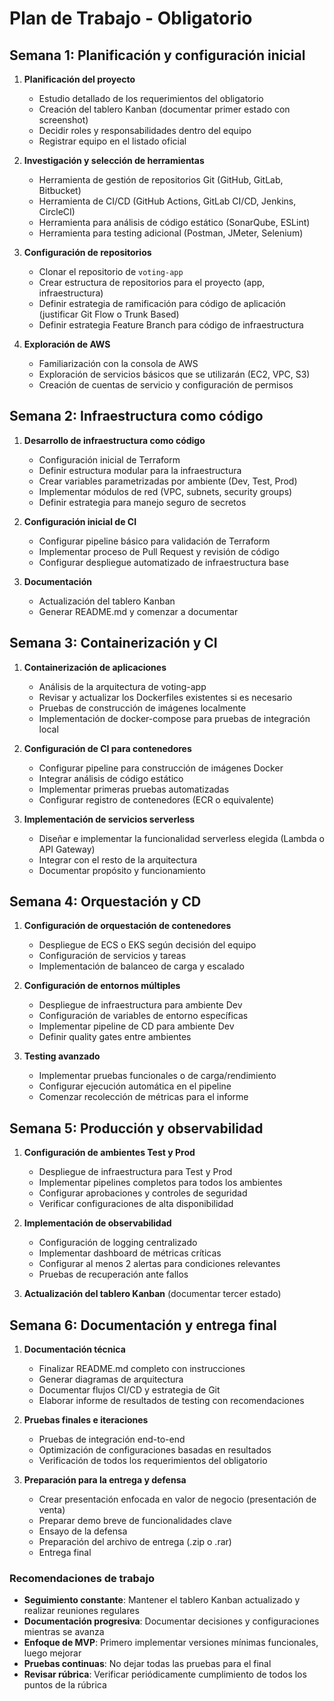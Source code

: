 # Plan de Trabajo - Obligatorio

## Semana 1: Planificación y configuración inicial

1. **Planificación del proyecto**
   - Estudio detallado de los requerimientos del obligatorio
   - Creación del tablero Kanban (documentar primer estado con screenshot)
   - Decidir roles y responsabilidades dentro del equipo
   - Registrar equipo en el listado oficial

2. **Investigación y selección de herramientas**
   - Herramienta de gestión de repositorios Git (GitHub, GitLab, Bitbucket)
   - Herramienta de CI/CD (GitHub Actions, GitLab CI/CD, Jenkins, CircleCI)
   - Herramienta para análisis de código estático (SonarQube, ESLint)
   - Herramienta para testing adicional (Postman, JMeter, Selenium)

3. **Configuración de repositorios**
   - Clonar el repositorio de `voting-app`
   - Crear estructura de repositorios para el proyecto (app, infraestructura)
   - Definir estrategia de ramificación para código de aplicación (justificar Git Flow o Trunk Based)
   - Definir estrategia Feature Branch para código de infraestructura

4. **Exploración de AWS**
   - Familiarización con la consola de AWS
   - Exploración de servicios básicos que se utilizarán (EC2, VPC, S3)
   - Creación de cuentas de servicio y configuración de permisos

## Semana 2: Infraestructura como código

1. **Desarrollo de infraestructura como código**
   - Configuración inicial de Terraform
   - Definir estructura modular para la infraestructura
   - Crear variables parametrizadas por ambiente (Dev, Test, Prod)
   - Implementar módulos de red (VPC, subnets, security groups)
   - Definir estrategia para manejo seguro de secretos

2. **Configuración inicial de CI**
   - Configurar pipeline básico para validación de Terraform
   - Implementar proceso de Pull Request y revisión de código
   - Configurar despliegue automatizado de infraestructura base

3. **Documentación**
   - Actualización del tablero Kanban
   - Generar README.md y comenzar a documentar

## Semana 3: Containerización y CI

1. **Containerización de aplicaciones**
   - Análisis de la arquitectura de voting-app
   - Revisar y actualizar los Dockerfiles existentes si es necesario
   - Pruebas de construcción de imágenes localmente
   - Implementación de docker-compose para pruebas de integración local

2. **Configuración de CI para contenedores**
   - Configurar pipeline para construcción de imágenes Docker
   - Integrar análisis de código estático
   - Implementar primeras pruebas automatizadas
   - Configurar registro de contenedores (ECR o equivalente)

3. **Implementación de servicios serverless**
   - Diseñar e implementar la funcionalidad serverless elegida (Lambda o API Gateway)
   - Integrar con el resto de la arquitectura
   - Documentar propósito y funcionamiento

## Semana 4: Orquestación y CD

1. **Configuración de orquestación de contenedores**
   - Despliegue de ECS o EKS según decisión del equipo
   - Configuración de servicios y tareas
   - Implementación de balanceo de carga y escalado

2. **Configuración de entornos múltiples**
   - Despliegue de infraestructura para ambiente Dev
   - Configuración de variables de entorno específicas
   - Implementar pipeline de CD para ambiente Dev
   - Definir quality gates entre ambientes

3. **Testing avanzado**
   - Implementar pruebas funcionales o de carga/rendimiento
   - Configurar ejecución automática en el pipeline
   - Comenzar recolección de métricas para el informe

## Semana 5: Producción y observabilidad

1. **Configuración de ambientes Test y Prod**
   - Despliegue de infraestructura para Test y Prod
   - Implementar pipelines completos para todos los ambientes
   - Configurar aprobaciones y controles de seguridad
   - Verificar configuraciones de alta disponibilidad

2. **Implementación de observabilidad**
   - Configuración de logging centralizado
   - Implementar dashboard de métricas críticas
   - Configurar al menos 2 alertas para condiciones relevantes
   - Pruebas de recuperación ante fallos

3. **Actualización del tablero Kanban** (documentar tercer estado)

## Semana 6: Documentación y entrega final

1. **Documentación técnica**
   - Finalizar README.md completo con instrucciones
   - Generar diagramas de arquitectura
   - Documentar flujos CI/CD y estrategia de Git
   - Elaborar informe de resultados de testing con recomendaciones

2. **Pruebas finales e iteraciones**
   - Pruebas de integración end-to-end
   - Optimización de configuraciones basadas en resultados
   - Verificación de todos los requerimientos del obligatorio

3. **Preparación para la entrega y defensa**
   - Crear presentación enfocada en valor de negocio (presentación de venta)
   - Preparar demo breve de funcionalidades clave
   - Ensayo de la defensa
   - Preparación del archivo de entrega (.zip o .rar)
   - Entrega final


### Recomendaciones de trabajo
- **Seguimiento constante**: Mantener el tablero Kanban actualizado y realizar reuniones regulares
- **Documentación progresiva**: Documentar decisiones y configuraciones mientras se avanza
- **Enfoque de MVP**: Primero implementar versiones mínimas funcionales, luego mejorar
- **Pruebas continuas**: No dejar todas las pruebas para el final
- **Revisar rúbrica**: Verificar periódicamente cumplimiento de todos los puntos de la rúbrica
